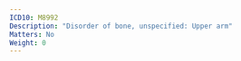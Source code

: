 ```yaml
---
ICD10: M8992
Description: "Disorder of bone, unspecified: Upper arm"
Matters: No
Weight: 0
---
```


